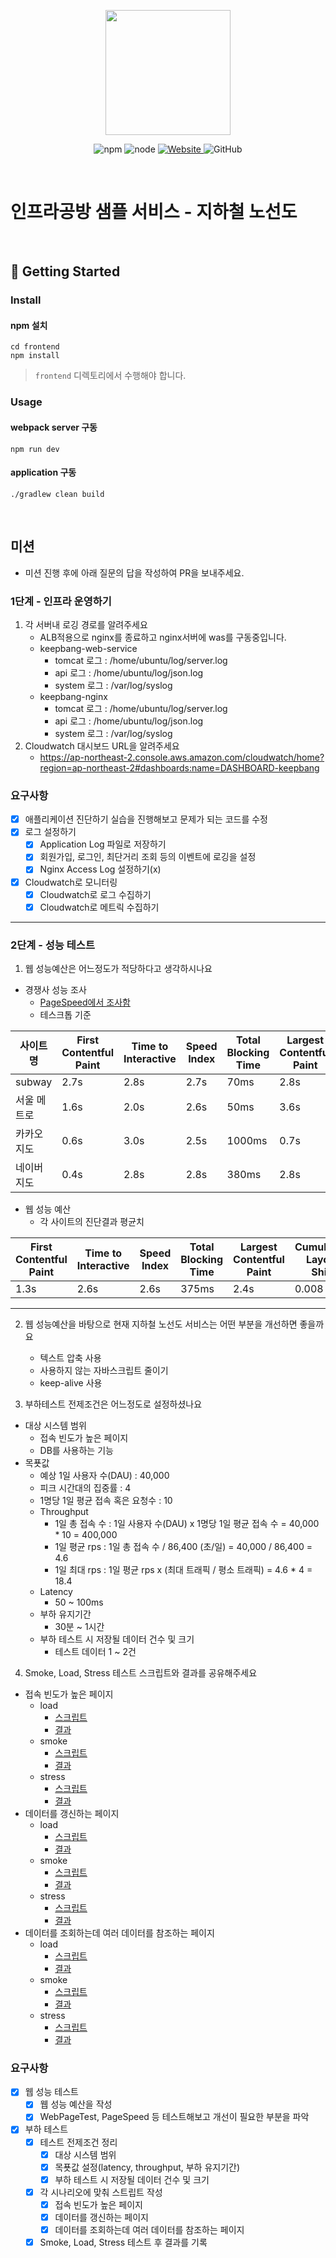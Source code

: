 <p align="center">
    <img width="200px;" src="https://raw.githubusercontent.com/woowacourse/atdd-subway-admin-frontend/master/images/main_logo.png"/>
</p>
<p align="center">
  <img alt="npm" src="https://img.shields.io/badge/npm-%3E%3D%205.5.0-blue">
  <img alt="node" src="https://img.shields.io/badge/node-%3E%3D%209.3.0-blue">
  <a href="https://edu.nextstep.camp/c/R89PYi5H" alt="nextstep atdd">
    <img alt="Website" src="https://img.shields.io/website?url=https%3A%2F%2Fedu.nextstep.camp%2Fc%2FR89PYi5H">
  </a>
  <img alt="GitHub" src="https://img.shields.io/github/license/next-step/atdd-subway-service">
</p>

<br>

# 인프라공방 샘플 서비스 - 지하철 노선도

<br>

## 🚀 Getting Started

### Install
#### npm 설치
```
cd frontend
npm install
```
> `frontend` 디렉토리에서 수행해야 합니다.

### Usage
#### webpack server 구동
```
npm run dev
```
#### application 구동
```
./gradlew clean build
```
<br>

## 미션

* 미션 진행 후에 아래 질문의 답을 작성하여 PR을 보내주세요.

### 1단계 - 인프라 운영하기
1. 각 서버내 로깅 경로를 알려주세요
   - ALB적용으로 nginx를 종료하고 nginx서버에 was를 구동중입니다.
   - keepbang-web-service
        - tomcat 로그 : /home/ubuntu/log/server.log
        - api 로그 : /home/ubuntu/log/json.log
        - system 로그 : /var/log/syslog
   - keepbang-nginx
       - tomcat 로그 : /home/ubuntu/log/server.log
       - api 로그 : /home/ubuntu/log/json.log
       - system 로그 : /var/log/syslog
2. Cloudwatch 대시보드 URL을 알려주세요
   - https://ap-northeast-2.console.aws.amazon.com/cloudwatch/home?region=ap-northeast-2#dashboards:name=DASHBOARD-keepbang

### 요구사항
- [X] 애플리케이션 진단하기 실습을 진행해보고 문제가 되는 코드를 수정
- [X] 로그 설정하기
    - [X] Application Log 파일로 저장하기
    - [X] 회원가입, 로그인, 최단거리 조회 등의 이벤트에 로깅을 설정
    - [X] Nginx Access Log 설정하기(x)
- [X] Cloudwatch로 모니터링
    - [X] Cloudwatch로 로그 수집하기
    - [X] Cloudwatch로 메트릭 수집하기

---

### 2단계 - 성능 테스트
1. 웹 성능예산은 어느정도가 적당하다고 생각하시나요
- 경쟁사 성능 조사
    - [PageSpeed에서 조사함](https://pagespeed.web.dev/)
    - 테스크톱 기준

|사이트 명|First Contentful Paint|Time to Interactive|Speed Index|Total Blocking Time|Largest Contentful Paint|Cumulative Layout Shift|
|---|---|---|---|---|---|---|
|subway|2.7s|2.8s|2.7s|70ms|2.8s|0.004|
|서울 메트로|1.6s|2.0s|2.6s|50ms|3.6s|0.013|
|카카오 지도|0.6s|3.0s|2.5s|1000ms|0.7s|0.018|
|네이버 지도|0.4s|2.8s|2.8s|380ms|2.8s|0|

- 웹 성능 예산
    - 각 사이트의 진단결과 평균치
    
|First Contentful Paint|Time to Interactive|Speed Index|Total Blocking Time|Largest Contentful Paint|Cumulative Layout Shift|    
|---|---|---|---|---|---|
|1.3s|2.6s|2.6s|375ms|2.4s|0.008|
___

2. 웹 성능예산을 바탕으로 현재 지하철 노선도 서비스는 어떤 부분을 개선하면 좋을까요
    - 텍스트 압축 사용
    - 사용하지 않는 자바스크립트 줄이기
    - keep-alive 사용

3. 부하테스트 전제조건은 어느정도로 설정하셨나요
- 대상 시스템 범위
    - 접속 빈도가 높은 페이지
    - DB를 사용하는 기능
- 목푯값
    - 예상 1일 사용자 수(DAU) : 40,000
    - 피크 시간대의 집중률 : 4
    - 1명당 1일 평균 접속 혹은 요청수 : 10
    - Throughput
        - 1일 총 접속 수 : 1일 사용자 수(DAU) x 1명당 1일 평균 접속 수 = 40,000 * 10 = 400,000
        - 1일 평균 rps : 1일 총 접속 수 / 86,400 (초/일) = 40,000 / 86,400 = 4.6
        - 1일 최대 rps : 1일 평균 rps x (최대 트래픽 / 평소 트래픽) = 4.6 * 4 = 18.4 
    - Latency
        - 50 ~ 100ms
    - 부하 유지기간
        - 30분 ~ 1시간
    - 부하 테스트 시 저장될 데이터 건수 및 크기
        - 테스트 데이터 1 ~ 2건
4. Smoke, Load, Stress 테스트 스크립트와 결과를 공유해주세요
- 접속 빈도가 높은 페이지
    - load
        - [스크립트](./k6/main/load-main.js)
        - [결과](./k6/main/load_main_output.log)
    - smoke
        - [스크립트](./k6/main/smoke-main.js)
        - [결과](./k6/main/smoke_main_output.log)
    - stress
        - [스크립트](./k6/main/stress-main.js)
        - [결과](./k6/main/stress_main_output.log)
- 데이터를 갱신하는 페이지
    - load
        - [스크립트](./k6/update/load-update.js)
        - [결과](./k6/update/load_update_output.log)
    - smoke
        - [스크립트](./k6/update/smoke-update.js)
        - [결과](./k6/update/smoke_update_output.log)
    - stress
        - [스크립트](./k6/update/stress-update.js)
        - [결과](./k6/update/stress_update_output.log)
- 데이터를 조회하는데 여러 데이터를 참조하는 페이지
    - load
        - [스크립트](./k6/path/load-path.js)
        - [결과](./k6/path/load_path_output.log)
    - smoke
        - [스크립트](./k6/path/smoke-path.js)
        - [결과](./k6/path/smoke_path_output.log)
    - stress
        - [스크립트](./k6/path/stress-path.js)
        - [결과](./k6/path/stress_path_output.log)

### 요구사항
- [X] 웹 성능 테스트
    - [X] 웹 성능 예산을 작성
    - [X] WebPageTest, PageSpeed 등 테스트해보고 개선이 필요한 부분을 파악
- [X] 부하 테스트
    - [X] 테스트 전제조건 정리
        - [X] 대상 시스템 범위
        - [X] 목푯값 설정(latency, throughput, 부하 유지기간)
        - [X] 부하 테스트 시 저장될 데이터 건수 및 크기
    - [X] 각 시나리오에 맞춰 스트립트 작성
        - [X] 접속 빈도가 높은 페이지
        - [X] 데이터를 갱신하는 페이지
        - [X] 데이터를 조회하는데 여러 데이터를 참조하는 페이지
    - [X] Smoke, Load, Stress 테스트 후 결과를 기록